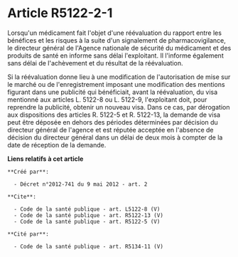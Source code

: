 # Article R5122-2-1

Lorsqu'un médicament fait l'objet d'une réévaluation du rapport entre les bénéfices et les risques à la suite d'un
signalement de pharmacovigilance, le directeur général de l'Agence nationale de sécurité du médicament et des produits de
santé en informe sans délai l'exploitant. Il l'informe également sans délai de l'achèvement et du résultat de la
réévaluation. 

Si la réévaluation donne lieu à une modification de l'autorisation de mise sur le marché ou de l'enregistrement imposant une
modification des mentions figurant dans une publicité qui bénéficiait, avant la réévaluation, du visa mentionné aux articles
L. 5122-8 ou L. 5122-9, l'exploitant doit, pour reprendre la publicité, obtenir un nouveau visa. Dans ce cas, par dérogation
aux dispositions des articles R. 5122-5 et R. 5122-13, la demande de visa peut être déposée en dehors des périodes
déterminées par décision du directeur général de l'agence et est réputée acceptée en l'absence de décision du directeur
général dans un délai de deux mois à compter de la date de réception de la demande.

**Liens relatifs à cet article**

	**Créé par**:

	  - Décret n°2012-741 du 9 mai 2012 - art. 2

	**Cite**:

	  - Code de la santé publique - art. L5122-8 (V)
	  - Code de la santé publique - art. R5122-13 (V)
	  - Code de la santé publique - art. R5122-5 (V)

	**Cité par**:

	  - Code de la santé publique - art. R5134-11 (V)
